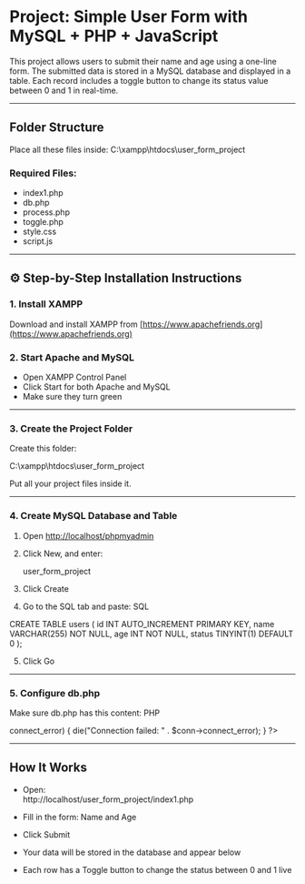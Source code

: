 #  Project: Simple User Form with MySQL + PHP + JavaScript

This project allows users to submit their name and age using a one-line form. The submitted data is stored in a MySQL database and displayed in a table. Each record includes a toggle button to change its status value between 0 and 1 in real-time.

---

## Folder Structure

Place all these files inside:
C:\xampp\htdocs\user_form_project

### Required Files:

- index1.php
- db.php
- process.php
- toggle.php
- style.css
- script.js

---

## ⚙ Step-by-Step Installation Instructions

### 1. Install XAMPP

Download and install XAMPP from [https://www.apachefriends.org](https://www.apachefriends.org)

###  2. Start Apache and MySQL

- Open XAMPP Control Panel
- Click Start for both Apache and MySQL
- Make sure they turn green

---

###  3. Create the Project Folder

Create this folder:

C:\xampp\htdocs\user_form_project

Put all your project files inside it.

---

### 4. Create MySQL Database and Table

1. Open [http://localhost/phpmyadmin](http://localhost/phpmyadmin)
2. Click New, and enter:

   user_form_project
   
3. Click Create
4. Go to the SQL tab and paste:
SQL

CREATE TABLE users (
    id INT AUTO_INCREMENT PRIMARY KEY,
    name VARCHAR(255) NOT NULL,
    age INT NOT NULL,
    status TINYINT(1) DEFAULT 0
);

5. Click Go

---

###  5. Configure db.php

Make sure db.php has this content:
PHP

<?php
$servername = "localhost";
$username = "root";
$password = "";
$dbname = "user_form_project";

$conn = new mysqli($servername, $username, $password, $dbname);
if ($conn->connect_error) {
    die("Connection failed: " . $conn->connect_error);
}
?>

---

##  How It Works

- Open:  
  http://localhost/user_form_project/index1.php

- Fill in the form: Name and Age
- Click Submit
- Your data will be stored in the database and appear below
- Each row has a Toggle button to change the status between 0 and 1 live
